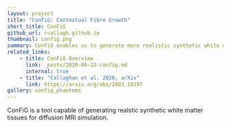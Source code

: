 ```yaml
---
layout: project
title: "ConFiG: Contextual Fibre Growth"
short_title: ConFiG
github_url: rcallagh.github.io
thumbnail: config.png
summary: ConFiG enables us to generate more realistic synthetic white matter tissues than ever
related_links:
    - title: ConFiG Overview
      link: _posts/2020-06-22-config.md
      internal: true
    - title: "Callaghan et al. 2020, arXiv"
      link: https://arxiv.org/abs/2003.10197
gallery: config_phantoms
---
```

ConFiG is a tool capable of generating realstic synthetic white matter tissues for diffusion MRI simulation.
